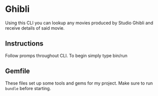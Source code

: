 # Ghibli

Using this CLI you can lookup any movies produced by Studio Ghibli and receive details of said movie.

## Instructions
Follow promps throughout CLI. To begin simply type bin/run


## Gemfile

These files set up some tools and gems for my project. Make sure to run `bundle` before starting.


